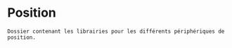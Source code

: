 # Position 
```
Dossier contenant les librairies pour les différents périphériques de position.
```



